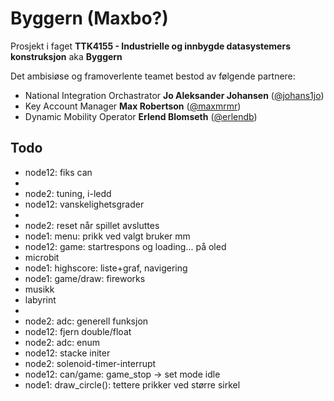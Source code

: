 # Byggern (Maxbo?)

Prosjekt i faget **TTK4155 - Industrielle og innbygde datasystemers konstruksjon** aka **Byggern**

Det ambisiøse og framoverlente teamet bestod av følgende partnere:

* National Integration Orchastrator **Jo Aleksander Johansen** ([@johans1jo](https://github.com/johans1jo))
* Key Account Manager **Max Robertson** ([@maxmrmr](https://github.com/maxmrmr))
* Dynamic Mobility Operator **Erlend Blomseth** ([@erlendb](https://github.com/erlendb))


## Todo

* node12: fiks can
*
* node2: tuning, i-ledd
* node12: vanskelighetsgrader
*
* node2: reset når spillet avsluttes
* node1: menu: prikk ved valgt bruker mm
* node12: game: startrespons og loading... på oled
* microbit
* node1: highscore: liste+graf, navigering
* node1: game/draw: fireworks
* musikk
* labyrint
*
* node2: adc: generell funksjon
* node12: fjern double/float
* node2: adc: enum
* node12: stacke initer
* node2: solenoid-timer-interrupt
* node12: can/game: game_stop -> set mode idle
* node1: draw_circle(): tettere prikker ved større sirkel
